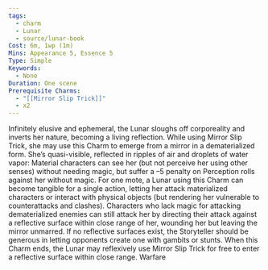 ```yaml
---
tags:
  - charm
  - Lunar
  - source/lunar-book
Cost: 6m, 1wp (1m)
Mins: Appearance 5, Essence 5
Type: Simple
Keywords:
  - None
Duration: One scene
Prerequisite Charms:
  - "[[Mirror Slip Trick]]"
  - x2
---
```

Infinitely elusive and ephemeral, the Lunar sloughs off corporeality and inverts her nature, becoming a living reflection. While using Mirror Slip Trick, she may use this Charm to emerge from a mirror in a dematerialized form. She’s quasi-visible, reflected in ripples of air and droplets of water vapor: Material characters can see her (but not perceive her using other senses) without needing magic, but suffer a –5 penalty on Perception rolls against her without magic. For one mote, a Lunar using this Charm can become tangible for a single action, letting her attack materialized characters or interact with physical objects (but rendering her vulnerable to counterattacks and clashes). Characters who lack magic for attacking dematerialized enemies can still attack her by directing their attack against a reflective surface within close range of her, wounding her but leaving the mirror unmarred. If no reflective surfaces exist, the Storyteller should be generous in letting opponents create one with gambits or stunts. When this Charm ends, the Lunar may reflexively use Mirror Slip Trick for free to enter a reflective surface within close range. Warfare